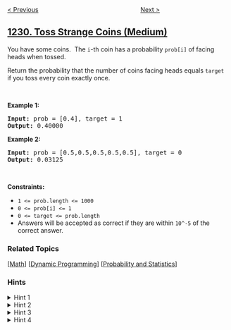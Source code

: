 <!--|This file generated by command(leetcode description); DO NOT EDIT.    |-->
<!--+----------------------------------------------------------------------+-->
<!--|@author    awesee <openset.wang@gmail.com>                           |-->
<!--|@link      https://github.com/awesee                                 |-->
<!--|@home      https://github.com/awesee/leetcode                        |-->
<!--+----------------------------------------------------------------------+-->

[< Previous](../meeting-scheduler "Meeting Scheduler")
　　　　　　　　　　　　　　　　
[Next >](../divide-chocolate "Divide Chocolate")

## [1230. Toss Strange Coins (Medium)](https://leetcode.com/problems/toss-strange-coins "抛掷硬币")

<p>You have some coins.&nbsp; The <code>i</code>-th&nbsp;coin has a probability&nbsp;<code>prob[i]</code> of facing heads when tossed.</p>

<p>Return the probability that the number of coins facing heads equals <code>target</code> if you toss every coin exactly once.</p>

<p>&nbsp;</p>
<p><strong>Example 1:</strong></p>
<pre><strong>Input:</strong> prob = [0.4], target = 1
<strong>Output:</strong> 0.40000
</pre><p><strong>Example 2:</strong></p>
<pre><strong>Input:</strong> prob = [0.5,0.5,0.5,0.5,0.5], target = 0
<strong>Output:</strong> 0.03125
</pre>
<p>&nbsp;</p>
<p><strong>Constraints:</strong></p>

<ul>
	<li><code>1 &lt;= prob.length &lt;= 1000</code></li>
	<li><code>0 &lt;= prob[i] &lt;= 1</code></li>
	<li><code>0 &lt;= target&nbsp;</code><code>&lt;= prob.length</code></li>
	<li>Answers will be accepted as correct if they are within <code>10^-5</code> of the correct answer.</li>
</ul>

### Related Topics
  [[Math](../../tag/math/README.md)]
  [[Dynamic Programming](../../tag/dynamic-programming/README.md)]
  [[Probability and Statistics](../../tag/probability-and-statistics/README.md)]

### Hints
<details>
<summary>Hint 1</summary>
What about solving the problem with DP?
</details>

<details>
<summary>Hint 2</summary>
Use DP with two states dp[pos][cnt], where pos represents the pos-th coin and cnt is the number of heads seen so far.
</details>

<details>
<summary>Hint 3</summary>
You can do the transitions with a little bit math.
</details>

<details>
<summary>Hint 4</summary>
For the base case, when pos == n return (cnt == target) to filter out the invalid scenarios.
</details>
